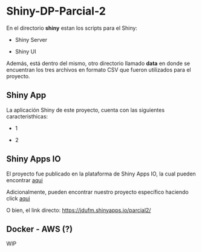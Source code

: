 # Shiny-DP-Parcial-2

En el directorio **shiny** estan los scripts para el Shiny:

- Shiny Server

- Shiny UI

Además, está dentro del mismo, otro directorio llamado **data** en donde se encuentran los tres archivos en formato CSV que fueron utilizados para el proyecto.

## Shiny App

La aplicación Shiny de este proyecto, cuenta con las siguientes caracteristhicas:

- 1

- 2

## Shiny Apps IO

El proyecto fue publicado en la plataforma de Shiny Apps IO, la cual pueden encontrar [aqui](https://www.shinyapps.io/)

Adicionalmente, pueden encontrar nuestro proyecto específico haciendo click [aqui](https://jdufm.shinyapps.io/parcial2/)

O bien, el link directo: https://jdufm.shinyapps.io/parcial2/

## Docker - AWS (?)

WIP

